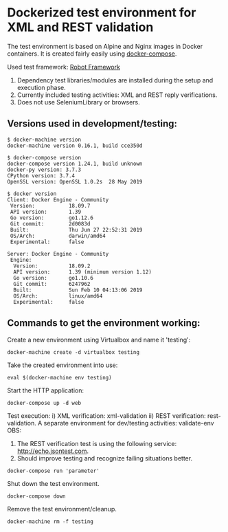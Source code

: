 # Dockerized test environment for XML and REST validation

The test environment is based on Alpine and Nginx images in Docker containers.
It is created fairly easily using [docker-compose](https://docs.docker.com/compose/).

Used test framework: [Robot Framework](https://github.com/robotframework/robotframework)
1) Dependency test libraries/modules are installed during the setup and execution phase.
2) Currently included testing activities: XML and REST reply verifications.
3) Does not use SeleniumLibrary or browsers.

## Versions used in development/testing:
```
$ docker-machine version
docker-machine version 0.16.1, build cce350d

$ docker-compose version
docker-compose version 1.24.1, build unknown
docker-py version: 3.7.3
CPython version: 3.7.4
OpenSSL version: OpenSSL 1.0.2s  28 May 2019

$ docker version
Client: Docker Engine - Community
 Version:           18.09.7
 API version:       1.39
 Go version:        go1.12.6
 Git commit:        2d0083d
 Built:             Thu Jun 27 22:52:31 2019
 OS/Arch:           darwin/amd64
 Experimental:      false

Server: Docker Engine - Community
 Engine:
  Version:          18.09.2
  API version:      1.39 (minimum version 1.12)
  Go version:       go1.10.6
  Git commit:       6247962
  Built:            Sun Feb 10 04:13:06 2019
  OS/Arch:          linux/amd64
  Experimental:     false
```

## Commands to get the environment working:

Create a new environment using Virtualbox and name it 'testing':
```
docker-machine create -d virtualbox testing
```

Take the created environment into use:
```
eval $(docker-machine env testing)
```

Start the HTTP application:
```
docker-compose up -d web
```

Test execution:
i) XML verification: xml-validation ii) REST verification: rest-validation.
A separate environment for dev/testing activities: validate-env
OBS:
1) The REST verification test is using the following service: http://echo.jsontest.com.
2) Should improve testing and recognize failing situations better.
```
docker-compose run 'parameter'
```

Shut down the test environment.
```
docker-compose down
```

Remove the test environment/cleanup.
```
docker-machine rm -f testing
```